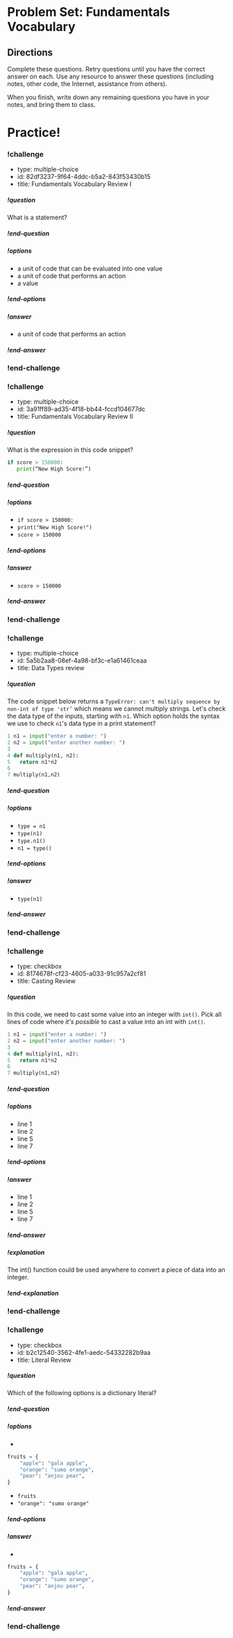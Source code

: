 # Problem Set: Fundamentals Vocabulary

## Directions

Complete these questions. Retry questions until you have the correct answer on each. Use any resource to answer these questions (including notes, other code, the Internet, assistance from others).

When you finish, write down any remaining questions you have in your notes, and bring them to class.

# Practice!

<!-- Question 1 -->

<!-- prettier-ignore-start -->
### !challenge

* type: multiple-choice
* id: 82df3237-9f64-4ddc-b5a2-843f53430b15
* title: Fundamentals Vocabulary Review I

##### !question

What is a statement?

##### !end-question

##### !options
* a unit of code that can be evaluated into one value
* a unit of code that performs an action
* a value

##### !end-options

##### !answer
* a unit of code that performs an action
##### !end-answer

### !end-challenge
<!-- prettier-ignore-end -->

<!-- prettier-ignore-start -->
### !challenge

* type: multiple-choice
* id: 3a91ff89-ad35-4f18-bb44-fccd104677dc
* title: Fundamentals Vocabulary Review II

##### !question

What is the expression in this code snippet?

```python
if score > 150000:
   print(“New High Score!”)
```
##### !end-question

##### !options

* `if score > 150000:`
* `print("New High Score!")`
* `score > 150000`

##### !end-options

##### !answer

* `score > 150000`

##### !end-answer

### !end-challenge
<!-- prettier-ignore-end -->

<!-- prettier-ignore-start -->
### !challenge

* type: multiple-choice
* id: 5a5b2aa8-08ef-4a98-bf3c-e1a61461ceaa
* title: Data Types review

##### !question

The code snippet below returns a `TypeError: can't multiply sequence by non-int of type 'str’` which means we cannot multiply strings. Let's check the data type of the inputs, starting with `n1`. Which option holds the syntax we use to check `n1`'s data type in a print statement?

```python
1 n1 = input("enter a number: ")
2 n2 = input("enter another number: ")
3
4 def multiply(n1, n2):
5  	return n1*n2
6
7 multiply(n1,n2)
```

##### !end-question

##### !options

* `type = n1`
* `type(n1)`
* `type.n1()`
* `n1 = type()`

##### !end-options

##### !answer

* `type(n1)`

##### !end-answer

### !end-challenge
<!-- prettier-ignore-end -->

<!-- prettier-ignore-start -->
### !challenge

* type: checkbox
* id: 8174678f-cf23-4605-a033-91c957a2cf81
* title: Casting Review

##### !question

In this code, we need to cast some value into an integer with `int()`. Pick all lines of code where _it's possible_ to cast a value into an int with `int()`.

```python
1 n1 = input("enter a number: ")
2 n2 = input("enter another number: ")
3
4 def multiply(n1, n2):
5  	return n1*n2
6
7 multiply(n1,n2)
```
##### !end-question

##### !options
* line 1
* line 2
* line 5
* line 7
##### !end-options

##### !answer
* line 1
* line 2
* line 5
* line 7
##### !end-answer

##### !explanation
The int() function could be used anywhere to convert a piece of data into an integer.
##### !end-explanation

### !end-challenge
<!-- prettier-ignore-end -->

<!-- prettier-ignore-start -->
### !challenge

* type: checkbox
* id: b2c12540-3562-4fe1-aedc-54332282b9aa
* title: Literal Review

##### !question

Which of the following options is a dictionary literal?

##### !end-question

##### !options

*
```python
fruits = {
    "apple": "gala apple",
    "orange": "sumo orange",
    "pear": "anjou pear",
}
```
* `fruits`
* `"orange": "sumo orange"`

##### !end-options

##### !answer

*
```python
fruits = {
    "apple": "gala apple",
    "orange": "sumo orange",
    "pear": "anjou pear",
}
```

##### !end-answer

### !end-challenge
<!-- prettier-ignore-end -->
